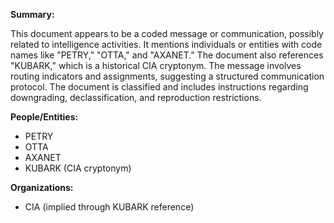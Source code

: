 **Summary:**

This document appears to be a coded message or communication, possibly related to intelligence activities. It mentions individuals or entities with code names like "PETRY," "OTTA," and "AXANET." The document also references "KUBARK," which is a historical CIA cryptonym. The message involves routing indicators and assignments, suggesting a structured communication protocol. The document is classified and includes instructions regarding downgrading, declassification, and reproduction restrictions.

**People/Entities:**

*   PETRY
*   OTTA
*   AXANET
*   KUBARK (CIA cryptonym)

**Organizations:**

*   CIA (implied through KUBARK reference)